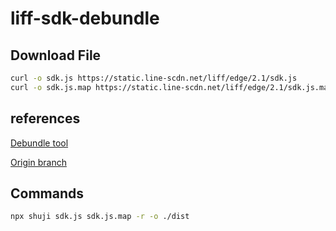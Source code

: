 # liff-sdk-debundle

## Download File

```bash
curl -o sdk.js https://static.line-scdn.net/liff/edge/2.1/sdk.js
curl -o sdk.js.map https://static.line-scdn.net/liff/edge/2.1/sdk.js.map
```

## references

[Debundle tool](https://www.npmjs.com/package/@jingsam/shuji)

[Origin branch](https://github.com/paazmaya/shuji)

## Commands

```bash
npx shuji sdk.js sdk.js.map -r -o ./dist
```
